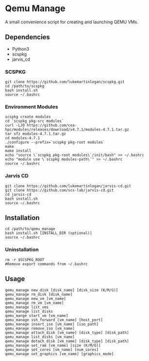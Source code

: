 # Qemu Manage

A small convenience script for creating and launching QEMU VMs.

## Dependencies

* Python3
* scspkg
* jarvis_cd

### SCSPKG

```
git clone https://github.com/lukemartinlogan/scspkg.git
cd /path/to/scspkg
bash install.sh
source ~/.bashrc
```

### Environment Modules

```
scspkg create modules
cd `scspkg pkg-src modules`
curl -LJO https://github.com/cea-hpc/modules/releases/download/v4.7.1/modules-4.7.1.tar.gz
tar xfz modules-4.7.1.tar.gz
cd modules-4.7.1
./configure --prefix=`scspkg pkg-root modules`
make
make install
echo "source \`scspkg pkg-root modules\`/init/bash" >> ~/.bashrc
echo "module use \`scspkg modules-path\`" >> ~/.bashrc
source ~/.bashrc
```

### Jarvis CD

```{bash}
git clone https://github.com/lukemartinlogan/jarvis-cd.git
git clone https://github.com/scs-lab/jarvis-cd.git
cd jarvis-cd
bash install.sh
source ~/.bashrc
```

## Installation

```{bash}
cd /path/to/qemu_manage
bash install.sh [INSTALL_DIR (optional)]
source ~/.bashrc
```

### Uninstallation

```{bash}
rm -r $SCSPKG_ROOT
#Remove export commands from ~/.bashrc
```

## Usage

```{bash}
qemu_manage new_disk [disk_name] [disk_size (K/M/G)]
qemu_manage rm_disk [disk_name]
qemu_manage new_vm [vm_name]
qemu_manage rm_vm [vm_name]
qemu_manage list_vms
qemu_manage list_disks
qemu_mange start_vm [vm_name]
qemu_manage ssh_forward [vm_name] [host_port]
qemu_manage insert_iso [vm_name] [iso_path]
qemu_manage remove_iso [vm_name]
qemu_manage attach_disk [vm_name] [disk_type] [disk_path]
qemu_manage list_disks [vm_name]
qemu_manage detach_disk [vm_name] [disk_type] [disk_path]
qemu_manage set_ram [vm_name] [size (K/M/G)]
qemu_manage set_cores [vm_name] [num_cores]
qemu_manage set_graphics [vm_name] [graphics_mode]
```
